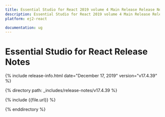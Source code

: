 ```yaml
---
title: Essential Studio for React 2019 volume 4 Main Release Release Notes  
description: Essential Studio for React 2019 volume 4 Main Release Release Notes  
platform: ej2-react

documentation: ug
---
```


# Essential Studio for  React  Release Notes  

{% include release-info.html date="December 17, 2019"   version="v17.4.39"  %} 

{% directory path: _includes/release-notes/v17.4.39 %}

{% include {{file.url}} %}

{% enddirectory %}
